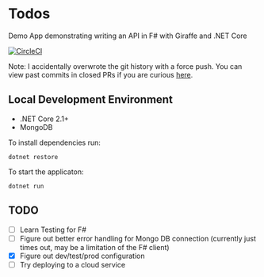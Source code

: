 ﻿# Todos
Demo App demonstrating writing an API in F# with Giraffe and .NET Core

[![CircleCI](https://circleci.com/gh/rpmcdougall/Todos/tree/master.svg?style=svg)](https://circleci.com/gh/rpmcdougall/FSharpTodos/tree/master)

Note: I accidentally overwrote the git history with a force push. You can view past commits in closed PRs if you are curious [here](https://github.com/rpmcdougall/Todos/pulls?q=is%3Apr+is%3Aclosed).

## Local Development Environment

- .NET Core 2.1+
- MongoDB

To install dependencies run:
```
dotnet restore
```

To start the applicaton:
```
dotnet run
```

## TODO

- [ ] Learn Testing for F#
- [ ] Figure out better error handling for Mongo DB connection (currently just times out, may be a limitation of the F# client)
- [x] Figure out dev/test/prod configuration
- [ ] Try deploying to a cloud service

